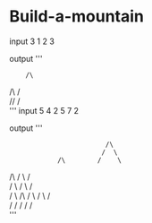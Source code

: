 # Build-a-mountain

input
3
1 2 3

output
'''

        /\
   /\  /  \
/\/  \/    \
'''
input
5
4 2 5 7 2

output
'''


                            /\
                           /  \
                /\        /    \
   /\          /  \      /      \
  /  \        /    \    /        \
 /    \  /\  /      \  /          \  /\
/      \/  \/        \/            \/  \
'''
